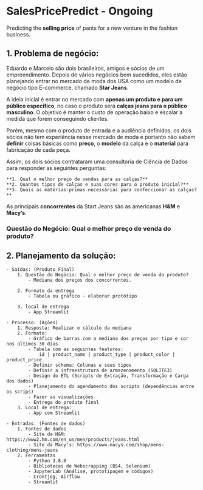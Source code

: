 # SalesPricePredict - Ongoing
Predicting the **selling price** of pants for a new venture in the fashion business.

## 1. Problema de negócio:

Eduardo e Marcelo são dois brasileiros, amigos e sócios de um empreendimento. Depois de vários negócios bem sucedidos, eles estão planejando entrar no mercado de moda dos USA como um modelo de negócio tipo E-commerce, chamado **Star Jeans**.

A ideia inicial é entrar no mercado com **apenas um produto e para um público específico**, no caso o produto será **calças jeans para o público masculino**. O objetivo é manter o custo de operação baixo e escalar a medida que forem conseguindo clientes.

Porém, mesmo com o produto de entrada e a audiência definidos, os dois sócios não tem experiência nesse mercado de moda e portanto não sabem **definir** coisas básicas como **preço**, o **modelo** da calça e o **material** para fabricação de cada peça.

Assim, os dois sócios contrataram uma consultoria de Ciência de Dados para responder as seguintes perguntas:

    **1. Qual o melhor preço de vendas para as calças?**
    **2. Quantos tipos de calças e suas cores para o produto inicial?**
    **3. Quais as matérias-primas necessárias para confeccionar as calças?**

As principais **concorrentes** da Start Jeans são as americanas **H&M** e **Macy’s**.

### Questão do Negócio: Qual o melhor preço de venda do produto?

## 2. Planejamento da solução:

    - Saídas: (Produto Final)
        1. Questão do Negócio: Qual o melhor preço de venda do produto?
            - Mediana dos preços dos concorrentes.
            
        2. Formato da entrega
            - Tabela ou gráfico - elaborar protótipo
            
        3. local de entrega
            - App Streamlit
            
    - Processo: (Ações)
        1. Resposta: Realizar o cálculo da mediana
        2. Formato: 
            - Gráfico de barras com a mediana dos preços por tipo e cor nos últimos 30 dias
            - Tabela com as seguintes features: 
                id | product_name | product_type | product_color | product_price
            - Definir schema: Colunas e seus tipos
            - Definir a infraestrutura de armazenamento (SQLITE3)
            - Design do ETL (Scripts de Extração, Transformação e Carga dos dados)
            - Planejamento do agendamento dos scripts (dependências entre os scrips)
            - Fazer as visualizações
            - Entrega do produto final
        3. Local de entrega:
            - App com Streamlit

    - Entradas: (Fontes de dados)
        1. Fontes de dados
            - Site da H&M: https://www2.hm.com/en_us/men/products/jeans.html
            - Site da Macy's: https://www.macys.com/shop/mens-clothing/mens-jeans
        2. Ferramentas
            - Python 3.8.0
            - Bibliotecas de Webscrapping (BS4, Selenium)
            - JupyterLab (Análise, prototipagem e códigos)
            - Crontjog, Airflow
            - Streamlit
            
         